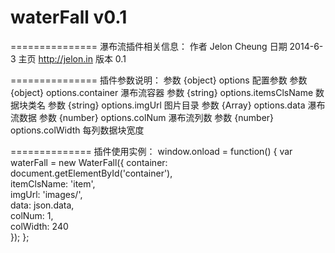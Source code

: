 waterFall v0.1
=========


===============
    瀑布流插件相关信息：
    作者 Jelon Cheung
    日期 2014-6-3
    主页 http://jelon.in
    版本 0.1
    
===============
    插件参数说明：
    参数	{object}	options					配置参数
    参数	{object}	options.container 		瀑布流容器
    参数	{string}	options.itemsClsName	数据块类名
    参数	{string}	options.imgUrl			图片目录
    参数	{Array}		options.data 			瀑布流数据
    参数	{number}	options.colNum			瀑布流列数
    参数	{number}	options.colWidth		每列数据块宽度
    
==============
    插件使用实例：
    window.onload = function() {
     	var waterFall = new WaterFall({ 
     		container: document.getElementById('container'),	
     		itemClsName: 'item',			
     		imgUrl: 'images/', 			
     		data: json.data,			
     		colNum: 1,						
     		colWidth: 240 					
     	}); 
 	};
